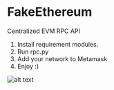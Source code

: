 # FakeEthereum
Centralized EVM RPC API

1. Install requirement modules.
2. Run rpc.py
3. Add your network to Metamask
4. Enjoy :)

![alt text](https://i.imgur.com/LUCtFE1.png)

